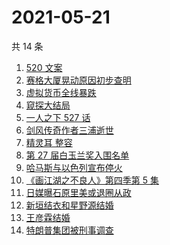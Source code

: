 # 2021-05-21

共 14 条

<!-- BEGIN -->
<!-- 最后更新时间 Fri May 21 2021 18:08:10 GMT+0800 (China Standard Time) -->

1. [520 文案](https://www.zhihu.com/search?q=520文案)
2. [赛格大厦晃动原因初步查明](https://www.zhihu.com/search?q=赛格大厦)
3. [虚拟货币全线暴跌](https://www.zhihu.com/search?q=币圈崩盘)
4. [窥探大结局](https://www.zhihu.com/search?q=窥探)
5. [一人之下 527 话](https://www.zhihu.com/search?q=一人之下)
6. [剑风传奇作者三浦逝世](https://www.zhihu.com/search?q=剑风传奇)
7. [精灵耳 整容](https://www.zhihu.com/search?q=精灵耳)
8. [第 27 届白玉兰奖入围名单](https://www.zhihu.com/search?q=白玉兰奖)
9. [哈马斯与以色列宣布停火](https://www.zhihu.com/search?q=以色列哈马斯)
10. [《画江湖之不良人》第四季第 5 集](https://www.zhihu.com/search?q=画江湖之不良人第四季)
11. [日媒曝石原里美或退圈从政](https://www.zhihu.com/search?q=石原里美)
12. [新垣结衣和星野源结婚](https://www.zhihu.com/search?q=新垣结衣结婚)
13. [王彦霖结婚](https://www.zhihu.com/search?q=王彦霖)
14. [特朗普集团被刑事调查](https://www.zhihu.com/search?q=特朗普)

<!-- END -->

